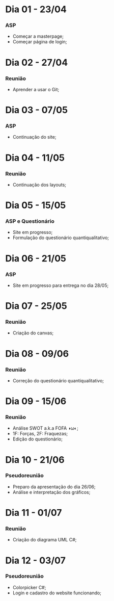 # Dia 01 - 23/04
### ASP
- Começar a masterpage;
- Começar página de login;


# Dia 02 - 27/04
### Reunião
- Aprender a usar o Git;


# Dia 03 - 07/05
### ASP
- Continuação do site;


# Dia 04 - 11/05
### Reunião
- Continuação dos layouts;

# Dia 05 - 15/05
### ASP e Questionário
- Site em progresso;
- Formulação do questionário quantiqualitativo;

# Dia 06 - 21/05
### ASP
- Site em progresso para entrega no dia 28/05;

# Dia 07 - 25/05
### Reunião 
- Criação do canvas;

# Dia 08 - 09/06
### Reunião 
- Correção do questionário quantiqualitativo;

# Dia 09 - 15/06
### Reunião 
- Análise SWOT a.k.a FOFA ◑ω◐;
- 1F: Forças, 2F: Fraquezas;
- Edição do questionário;

# Dia 10 - 21/06
### Pseudoreunião
- Preparo da apresentação do dia 26/06;
- Análise e interpretação dos gráficos;

# Dia 11 - 01/07
### Reunião 
- Criação do diagrama UML C#;

# Dia 12 - 03/07
### Pseudoreunião 
- Colorpicker C#;
- Login e cadastro do website funcionando;
